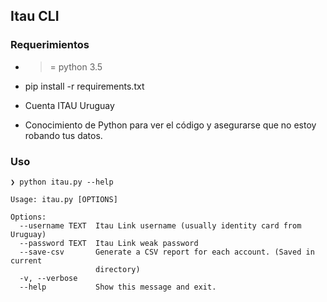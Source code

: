 ## Itau CLI

### Requerimientos

- >= python 3.5
- pip install -r requirements.txt
- Cuenta ITAU Uruguay

- Conocimiento de Python para ver el código y asegurarse que no estoy robando tus datos.

### Uso

```
❯ python itau.py --help

Usage: itau.py [OPTIONS]

Options:
  --username TEXT  Itau Link username (usually identity card from Uruguay)
  --password TEXT  Itau Link weak password
  --save-csv       Generate a CSV report for each account. (Saved in current
                   directory)
  -v, --verbose
  --help           Show this message and exit.
```


